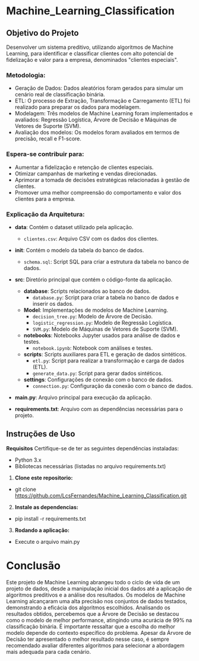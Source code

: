# Machine_Learning_Classification

## Objetivo do Projeto
Desenvolver um sistema preditivo, utilizando algoritmos de Machine Learning, para identificar e classificar clientes com alto potencial de fidelização e valor para a empresa, denominados "clientes especiais".

### Metodologia:
- Geração de Dados: Dados aleatórios foram gerados para simular um cenário real de classificação binária.
- ETL: O processo de Extração, Transformação e Carregamento (ETL) foi realizado para preparar os dados para modelagem.
- Modelagem: Três modelos de Machine Learning foram implementados e avaliados: Regressão Logística, Árvore de Decisão e Máquinas de Vetores de Suporte (SVM).
- Avaliação dos modelos: Os modelos foram avaliados em termos de precisão, recall e F1-score.

### Espera-se contribuir para:
- Aumentar a fidelização e retenção de clientes especiais.
- Otimizar campanhas de marketing e vendas direcionadas.
- Aprimorar a tomada de decisões estratégicas relacionadas à gestão de clientes.
- Promover uma melhor compreensão do comportamento e valor dos clientes para a empresa.

### Explicação da Arquitetura:

- **data**: Contém o dataset utilizado pela aplicação.
  - `clientes.csv`: Arquivo CSV com os dados dos clientes.

- **init**: Contém o modelo da tabela do banco de dados.
  - `schema.sql`: Script SQL para criar a estrutura da tabela no banco de dados.

- **src**: Diretório principal que contém o código-fonte da aplicação.
  - **database**: Scripts relacionados ao banco de dados.
    - `database.py`: Script para criar a tabela no banco de dados e inserir os dados.
  - **Model**: Implementações de modelos de Machine Learning.
    - `decision_tree.py`: Modelo de Árvore de Decisão.
    - `logistic_regression.py`: Modelo de Regressão Logística.
    - `SVM.py`: Modelo de Máquinas de Vetores de Suporte (SVM).
  - **notebooks**: Notebooks Jupyter usados para análise de dados e testes.
    - `notebook.ipynb`: Notebook com análises e testes.
  - **scripts**: Scripts auxiliares para ETL e geração de dados sintéticos.
    - `etl.py`: Script para realizar a transformação e carga de dados (ETL).
    - `generate_data.py`: Script para gerar dados sintéticos.
  - **settings**: Configurações de conexão com o banco de dados.
    - `connection.py`: Configuração da conexão com o banco de dados.

- **main.py**: Arquivo principal para execução da aplicação.

- **requirements.txt**: Arquivo com as dependências necessárias para o projeto.

## Instruções de Uso
**Requisitos**
Certifique-se de ter as seguintes dependências instaladas:
- Python 3.x
- Bibliotecas necessárias (listadas no arquivo requirements.txt)

1. **Clone este repositorio:**
 - git clone https://github.com/LcsFernandes/Machine_Learning_Classification.git

2. **Instale as dependencias:**
 - pip install -r requirements.txt

3. **Rodando a aplicação:**
 - Execute o arquivo main.py

# Conclusão

Este projeto de Machine Learning abrangeu todo o ciclo de vida de um projeto de dados, desde a manipulação inicial dos dados até a aplicação de algoritmos preditivos e a análise dos resultados. Os modelos de Machine Learning alcançaram uma alta precisão nos conjuntos de dados testados, demonstrando a eficácia dos algoritmos escolhidos. Analisando os resultados obtidos, percebemos que a Árvore de Decisão se destacou como o modelo de melhor performance, atingindo uma acurácia de 99% na classificação binária. 
É importante ressaltar que a escolha do melhor modelo depende do contexto específico do problema. Apesar da Árvore de Decisão ter apresentado o melhor resultado nesse caso, é sempre recomendado avaliar diferentes algoritmos para selecionar a abordagem mais adequada para cada cenário.
